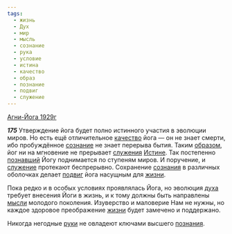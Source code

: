 ```yaml
---
tags:
  - жизнь
  - Дух
  - мир
  - мысль
  - сознание
  - рука
  - условие
  - истина
  - качество
  - образ
  - познание
  - подвиг
  - служение
---
```


[Агни-Йога 1929г](/agni/1929)

___175___
Утверждение йога будет полно истинного участия в эволюции миров. Но есть ещё отличительное [качество](/tag/#качество) йога — он не знает смерти, ибо пробуждённое [сознание](/tag/#сознание) не знает перерыва бытия. Таким [образом](/tag/#образ), йог ни на мгновение не прерывает [служения](/tag/#[служение](/tag/#служение)) [Истине](/tag/#истина). Так постепенно [познавший](/tag/#познание) Йогу поднимается по ступеням миров. И поручение, и [служение](/tag/#служение) протекают беспрерывно. Сохранение [сознания](/tag/#сознание) в различных оболочках делает [подвиг](/tag/#подвиг) йога насущным для [жизни](/tag/#жизнь).   

Пока редко и в особых условиях проявлялась Йога, но эволюция [духа](/tag/#Дух) требует внесения Йоги в жизнь, и к тому должны быть направлены [мысли](/tag/#мысль) молодого поколения. Изуверство и маловерие Нам не нужны, но каждое здоровое преображение [жизни](/tag/#жизнь) будет замечено и поддержано.   

Никогда негодные [руки](/tag/#рука) не овладеют ключами высшего [познания](/tag/#познание).
